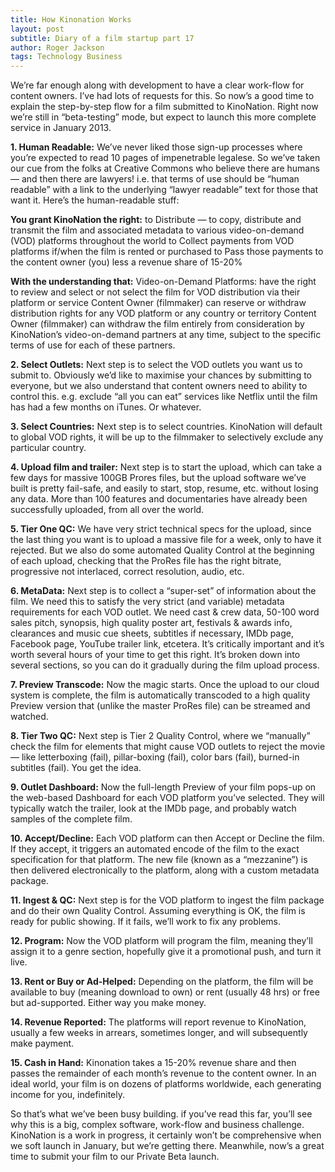 ```yaml
---
title: How Kinonation Works
layout: post
subtitle: Diary of a film startup part 17
author: Roger Jackson
tags: Technology Business
---
```

We’re far enough along with development to have a clear work-flow for content owners. I’ve had lots of requests for this. So now’s a good time to explain the step-by-step flow for a film submitted to KinoNation. Right now we’re still in “beta-testing” mode, but expect to launch this more complete service in January 2013.

<b>1. Human Readable:</b> We’ve never liked those sign-up processes where you’re expected to read 10 pages of impenetrable legalese. So we’ve taken our cue from the folks at Creative Commons who believe there are humans — and then there are lawyers! i.e. that terms of use should be “human readable” with a link to the underlying “lawyer readable” text for those that want it. Here’s the human-readable stuff:

<b>You grant KinoNation the right:</b>
to Distribute — to copy, distribute and transmit the film and associated metadata to various video-on-demand (VOD) platforms throughout the world
to Collect payments from VOD platforms if/when the film is rented or purchased
to Pass those payments to the content owner (you) less a revenue share of 15-20%

<b>With the understanding that:</b>
Video-on-Demand Platforms: have the right to review and select or not select the film for VOD distribution via their platform or service
Content Owner (filmmaker) can reserve or withdraw distribution rights for any VOD platform or any country or territory
Content Owner (filmmaker) can withdraw the film entirely from consideration by KinoNation’s video-on-demand partners at any time, subject to the specific terms of use for each of these partners.

<b>2. Select Outlets:</b> Next step is to select the VOD outlets you want us to submit to. Obviously we’d like to maximise your chances by submitting to everyone, but we also understand that content owners need to ability to control this. e.g. exclude “all you can eat” services like Netflix until the film has had a few months on iTunes. Or whatever.

<b>3. Select Countries:</b> Next step is to select countries. KinoNation will default to global VOD rights, it will be up to the filmmaker to selectively exclude any particular country.

<b>4. Upload film and trailer:</b> Next step is to start the upload, which can take a few days for massive 100GB Prores files, but the upload software we’ve built is pretty fail-safe, and easily to start, stop, resume, etc. without losing any data. More than 100 features and documentaries have already been successfully uploaded, from all over the world.

<b>5. Tier One QC:</b> We have very strict technical specs for the upload, since the last thing you want is to upload a massive file for a week, only to have it rejected. But we also do some automated Quality Control at the beginning of each upload, checking that the ProRes file has the right bitrate, progressive not interlaced, correct resolution, audio, etc.

<b>6. MetaData:</b> Next step is to collect a “super-set” of information about the film. We need this to satisfy the very strict (and variable) metadata requirements for each VOD outlet. We need cast & crew data, 50-100 word sales pitch, synopsis, high quality poster art, festivals & awards info, clearances and music cue sheets, subtitles if necessary, IMDb page, Facebook page, YouTube trailer link, etcetera. It’s critically important and it’s worth several hours of your time to get this right. It’s broken down into several sections, so you can do it gradually during the film upload process.

<b>7. Preview Transcode:</b> Now the magic starts. Once the upload to our cloud system is complete, the film is automatically transcoded to a high quality Preview version that (unlike the master ProRes file) can be streamed and watched.

<b>8. Tier Two QC:</b> Next step is Tier 2 Quality Control, where we “manually” check the film for elements that might cause VOD outlets to reject the movie — like letterboxing (fail), pillar-boxing (fail), color bars (fail), burned-in subtitles (fail). You get the idea.

<b>9. Outlet Dashboard:</b> Now the full-length Preview of your film pops-up on the web-based Dashboard for each VOD platform you’ve selected. They will typically watch the trailer, look at the IMDb page, and probably watch samples of the complete film.

<b>10. Accept/Decline:</b> Each VOD platform can then Accept or Decline the film. If they accept, it triggers an automated encode of the film to the exact specification for that platform. The new file (known as a “mezzanine”) is then delivered electronically to the platform, along with a custom metadata package.

<b>11. Ingest & QC:</b> Next step is for the VOD platform to ingest the film package and do their own Quality Control. Assuming everything is OK, the film is ready for public showing. If it fails, we’ll work to fix any problems.

<b>12. Program:</b> Now the VOD platform will program the film, meaning they’ll assign it to a genre section, hopefully give it a promotional push, and turn it live.

<b>13. Rent or Buy or Ad-Helped:</b> Depending on the platform, the film will be available to buy (meaning download to own) or rent (usually 48 hrs) or free but ad-supported. Either way you make money.

<b>14. Revenue Reported:</b> The platforms will report revenue to KinoNation, usually a few weeks in arrears, sometimes longer, and will subsequently make payment.

<b>15. Cash in Hand:</b> Kinonation takes a 15-20% revenue share and then passes the remainder of each month’s revenue to the content owner. In an ideal world, your film is on dozens of platforms worldwide, each generating income for you, indefinitely.

So that’s what we’ve been busy building. if you’ve read this far, you’ll see why this is a big, complex software, work-flow and business challenge. KinoNation is a work in progress, it certainly won’t be comprehensive when we soft launch in January, but we’re getting there. Meanwhile, now’s a great time to submit your film to our Private Beta launch.
